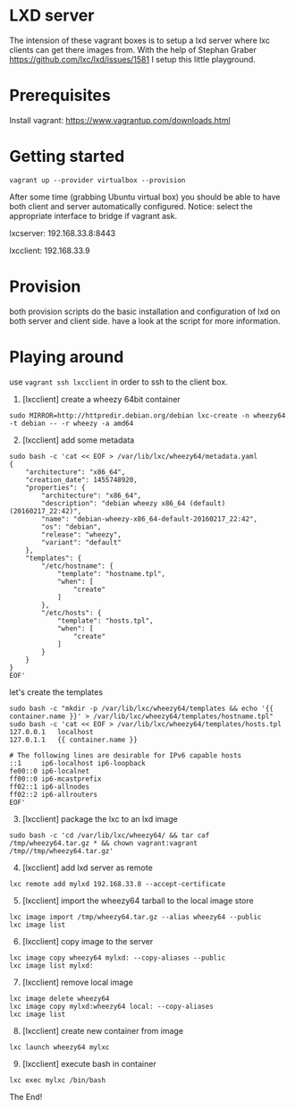 # LXD server

The intension of these vagrant boxes is to setup a lxd server where lxc clients can get there images from.
With the help of Stephan Graber https://github.com/lxc/lxd/issues/1581 I setup this little playground.

# Prerequisites

Install vagrant: https://www.vagrantup.com/downloads.html

# Getting started

`vagrant up --provider virtualbox --provision`

After some time (grabbing Ubuntu virtual box) you should be able to have both client and server automatically configured.
Notice: select the appropriate interface to bridge if vagrant ask. 

lxcserver:
192.168.33.8:8443

lxcclient:
192.168.33.9

# Provision

both provision scripts do the basic installation and configuration of lxd on both server and client side.
have a look at the script for more information.

# Playing around

use `vagrant ssh lxcclient` in order to ssh to the client box.

1) [lxcclient] create a wheezy 64bit container

`sudo MIRROR=http://httpredir.debian.org/debian lxc-create -n wheezy64 -t debian -- -r wheezy -a amd64`

2) [lxcclient] add some metadata

```
sudo bash -c 'cat << EOF > /var/lib/lxc/wheezy64/metadata.yaml
{
    "architecture": "x86_64",
    "creation_date": 1455748920,
    "properties": {
        "architecture": "x86_64",
        "description": "debian wheezy x86_64 (default) (20160217_22:42)",
        "name": "debian-wheezy-x86_64-default-20160217_22:42",
        "os": "debian",
        "release": "wheezy",
        "variant": "default"
    },
    "templates": {
        "/etc/hostname": {
            "template": "hostname.tpl",
            "when": [
                "create"
            ]
        },
        "/etc/hosts": {
            "template": "hosts.tpl",
            "when": [
                "create"
            ]
        }
    }
}
EOF'
```

let's create the templates

```
sudo bash -c "mkdir -p /var/lib/lxc/wheezy64/templates && echo '{{ container.name }}' > /var/lib/lxc/wheezy64/templates/hostname.tpl"
sudo bash -c 'cat << EOF > /var/lib/lxc/wheezy64/templates/hosts.tpl
127.0.0.1   localhost
127.0.1.1   {{ container.name }}

# The following lines are desirable for IPv6 capable hosts
::1     ip6-localhost ip6-loopback
fe00::0 ip6-localnet
ff00::0 ip6-mcastprefix
ff02::1 ip6-allnodes
ff02::2 ip6-allrouters
EOF'
```

3) [lxcclient] package the lxc to an lxd image

```
sudo bash -c 'cd /var/lib/lxc/wheezy64/ && tar caf /tmp/wheezy64.tar.gz * && chown vagrant:vagrant /tmp//tmp/wheezy64.tar.gz'
```

4) [lxcclient] add lxd server as remote

```
lxc remote add mylxd 192.168.33.8 --accept-certificate
```

5) [lxcclient] import the wheezy64 tarball to the local image store

```
lxc image import /tmp/wheezy64.tar.gz --alias wheezy64 --public
lxc image list
```

6) [lxcclient] copy image to the server

```
lxc image copy wheezy64 mylxd: --copy-aliases --public
lxc image list mylxd:
```

7) [lxcclient] remove local image

```
lxc image delete wheezy64
lxc image copy mylxd:wheezy64 local: --copy-aliases
lxc image list
```

8) [lxcclient] create new container from image

```
lxc launch wheezy64 mylxc
```

9) [lxcclient] execute bash in container

```
lxc exec mylxc /bin/bash
```

The End!
